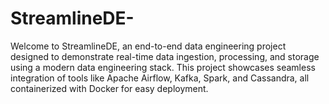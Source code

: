 # StreamlineDE-
Welcome to StreamlineDE, an end-to-end data engineering project designed to demonstrate real-time data ingestion, processing, and storage using a modern data engineering stack. This project showcases seamless integration of tools like Apache Airflow, Kafka, Spark, and Cassandra, all containerized with Docker for easy deployment.
